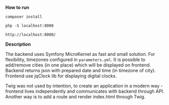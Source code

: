 **How to run**

`composer install`

`php -S localhost:8000`

`http://localhost:8000/`

**Description**

The backend uses Symfony MicroKernel as fast and small solution. For flexibility, timezones configured 
in `parameters.yml`. It is possible to add/remove cities (in one place) which will be displayed 
on frontend. Backend returns json with prepared date and time (in timezone of city). Frontend use 
jqClock lib for displaying digital clocks.


Twig was not used by intention, to create an application in a modern way - frontend lives independently 
and communicates with backend through API. Another way is to add a route and render index.html through Twig.